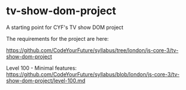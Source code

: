 # tv-show-dom-project

A starting point for CYF's TV show DOM project

The requirements for the project are here:


https://github.com/CodeYourFuture/syllabus/tree/london/js-core-3/tv-show-dom-project



Level 100 - Minimal features:
https://github.com/CodeYourFuture/syllabus/blob/london/js-core-3/tv-show-dom-project/level-100.md


